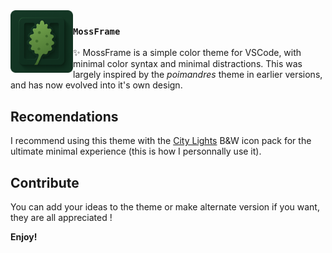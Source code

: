 <img src="images/logo-mossframe.png" width="100px" align="left">

### `MossFrame`

✨ MossFrame is a simple color theme for VSCode, with minimal color syntax and minimal distractions. This was largely inspired by the _poimandres_ theme in earlier versions, and has now evolved into it's own design.

## Recomendations

I recommend using this theme with the [City Lights](https://marketplace.visualstudio.com/items?itemName=Yummygum.city-lights-icon-vsc) B&W icon pack for the ultimate minimal experience (this is how I personnally use it).

## Contribute

You can add your ideas to the theme or make alternate version if you want, they are all appreciated !

**Enjoy!**
